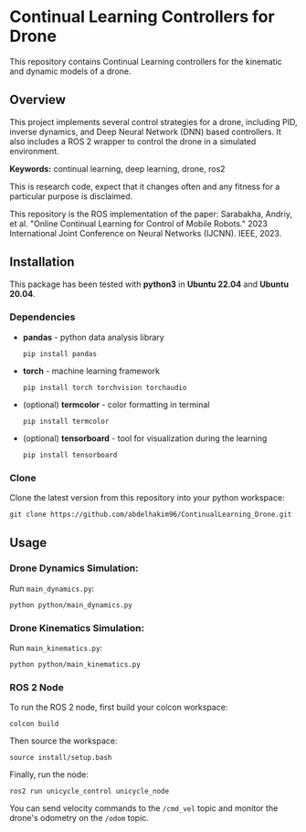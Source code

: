 # Continual Learning Controllers for Drone

This repository contains Continual Learning controllers for the kinematic and dynamic models of a drone.

## Overview

This project implements several control strategies for a drone, including PID, inverse dynamics, and Deep Neural Network (DNN) based controllers. It also includes a ROS 2 wrapper to control the drone in a simulated environment.

**Keywords:** continual learning, deep learning, drone, ros2

This is research code, expect that it changes often and any fitness for a particular purpose is disclaimed.

This repository is the ROS implementation of the paper:
Sarabakha, Andriy, et al. "Online Continual Learning for Control of Mobile Robots." 2023 International Joint Conference on Neural Networks (IJCNN). IEEE, 2023.

## Installation

This package has been tested with **python3** in **Ubuntu 22.04** and **Ubuntu 20.04**.

### Dependencies

- **pandas** - python data analysis library
  
      pip install pandas

- **torch** - machine learning framework
  
      pip install torch torchvision torchaudio

- (optional) **termcolor** - color formatting in terminal
  
      pip install termcolor

- (optional) **tensorboard** - tool for visualization during the learning
  
      pip install tensorboard

### Clone

Clone the latest version from this repository into your python workspace:

    git clone https://github.com/abdelhakim96/ContinualLearning_Drone.git

## Usage

### Drone Dynamics Simulation:

Run `main_dynamics.py`:

    python python/main_dynamics.py

### Drone Kinematics Simulation:

Run `main_kinematics.py`:

    python python/main_kinematics.py

### ROS 2 Node

To run the ROS 2 node, first build your colcon workspace:

    colcon build

Then source the workspace:

    source install/setup.bash

Finally, run the node:

    ros2 run unicycle_control unicycle_node

You can send velocity commands to the `/cmd_vel` topic and monitor the drone's odometry on the `/odom` topic.
